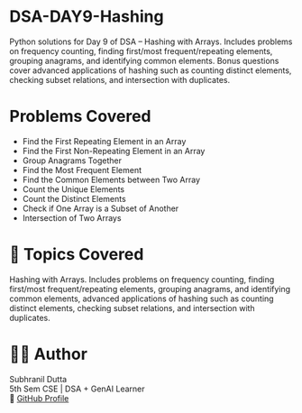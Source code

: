 # DSA-DAY9-Hashing
Python solutions for Day 9 of DSA – Hashing with Arrays. Includes problems on frequency counting, finding first/most frequent/repeating elements, grouping anagrams, and identifying common elements. Bonus questions cover advanced applications of hashing such as counting distinct elements, checking subset relations, and intersection with duplicates.

# Problems Covered 
- Find the First Repeating Element in an Array
- Find the First Non-Repeating Element in an Array
- Group Anagrams Together
- Find the Most Frequent Element
- Find the Common Elements between Two Array
- Count the Unique Elements
- Count the Distinct Elements
- Check if One Array is a Subset of Another
- Intersection of Two Arrays

# 📗 Topics Covered
Hashing with Arrays. Includes problems on frequency counting, finding first/most frequent/repeating elements, grouping anagrams, and identifying common elements, advanced applications of hashing such as counting distinct elements, checking subset relations, and intersection with duplicates.

# 🧑‍💻 Author
Subhranil Dutta  
5th Sem CSE | DSA + GenAI Learner  
🔗 [GitHub Profile](https://github.com/subhranil-gen-ai)
